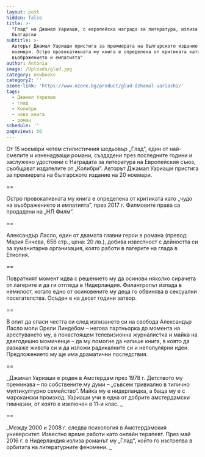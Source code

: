 ```yaml
---
layout: post
hidden: false
title: >-
  "Глад" на Джамал Уариаши, с европейска награда за литература, излиза на
  български 
subtitle: >-
  Авторът Джамал Уариаши пристига за премиерата на българското издание на 20
  ноември. Остро провокативната му книга е определена от критиката като "чудо на
  въображението и емпатията"
author: Antonia
image: /Uploads/glad.jpg
category: newbooks
category2: ''
ozone-link: 'https://www.ozone.bg/product/glad-dzhamal-uariashi/'
tags:
  - Джамал Уариаши
  - глад
  - Колибри
  - нова книга
  - роман
schedule: ''
pageviews: 60
---
```

От 15 ноември четем стилистичния шедьовър „Глад”, един от най-смелите и изненадващи романи, създадени през последните години и заслужено удостоени с Наградата за литература на Европейския съюз, съобщават издателите от „Колибри”. Авторът Джамал Уариаши пристига за премиерата на българското издание на 20 ноември.

\==

Остро провокативната му книга е определена от критиката като „чудо на въображението и емпатията”, през 2017 г. Филмовите права са продадени на „НЛ Филм“.

\==

Александър Ласло, един от двамата главни герои в романа (превод: Мария Енчева, 656 стр., цена: 20 лв.), добива известност с дейността си за хуманитарна организация, която работи в лагерите на глада в Етиопия. 

\==

Повратният момент идва с решението му да осинови няколко сирачета от лагерите и да ги отгледа в Нидерландия. Филантропът изпада в немилост, когато едно от осиновените му деца го обвинява в сексуални посегателства. Осъден е на десет години затвор. 

\==

В опит да спаси честта си след излизането си на свобода Александър Ласло моли Орели Линдебом – негова партньорка до момента на арестуването му, а понастоящем телевизионна журналистка и майка на двегодишно момиченце – да му помогне да напише книга, в която да разкаже живота си и да изложи радикалните си и непопулярни идеи. Предложението му ще има драматични последствия. 

\==

_Джамал Уариаши е роден в Амстердам през 1978 г. Детството му преминава – по собствените му думи – „съвсем тривиално в типично мултикултурно семейство“. Майка му е нидерландка, а баща му е с марокански произход. Уариаши учи в една от добрите амстердамски гимназии, от която е изключен в 11-и клас. _

\==

_Между 2000 и 2008 г. следва психология в Амстердамския университет. Известно време работи като онлайн терапевт. През май 2016 г. в Нидерландия излиза романът му „Глад“, който го изстрелва в орбитата на литературните феномени. _
